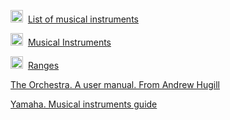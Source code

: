 <img src="https://www.wikipedia.org/static/favicon/wikipedia.ico" width="20" height="20" />&nbsp;
[List of musical instruments](https://en.wikipedia.org/wiki/List_of_musical_instruments)

<img src="https://www.britannica.com/favicon.png" width="20" height="20" />&nbsp;
[Musical Instruments](https://www.britannica.com/browse/Musical-Instruments)

<img src="https://www.wikipedia.org/static/favicon/wikipedia.ico" width="20" height="20" />&nbsp;
[Ranges](https://en.wikipedia.org/wiki/Range_(music))

[The Orchestra. A user manual. From Andrew Hugill](https://andrewhugill.com/OrchestraManual/index.html)

[Yamaha. Musical instruments guide](https://www.yamaha.com/en/musical_instrument_guide/)

